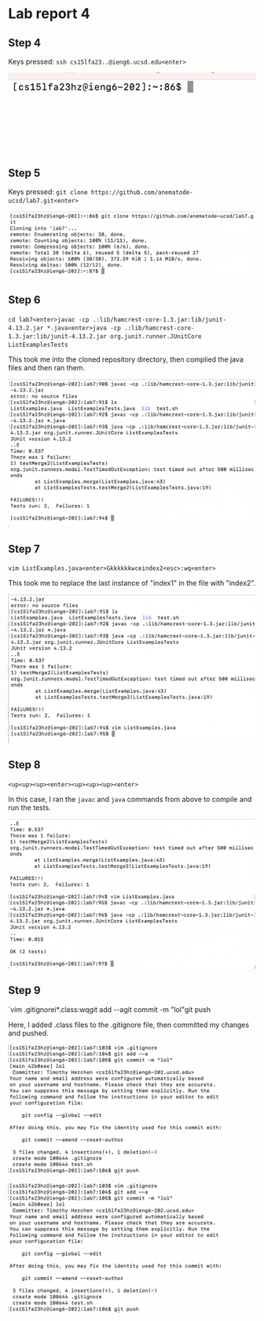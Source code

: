 # Lab report 4

## Step 4

Keys pressed: `ssh cs15lfa23..@ieng6.ucsd.edu<enter>`

![a](f1.png)

## Step 5

Keys pressed: `git clone https://github.com/anematode-ucsd/lab7.git<enter>`

![a](f2.png)

## Step 6

`cd lab7<enter>javac -cp .:lib/hamcrest-core-1.3.jar:lib/junit-4.13.2.jar *.java<enter>java -cp .:lib/hamcrest-core-1.3.jar:lib/junit-4.13.2.jar org.junit.runner.JUnitCore ListExamplesTests`

This took me into the cloned repository directory, then complied the java files and then ran them.

![a](f3.png)

## Step 7

`vim ListExamples.java<enter>Gkkkkkkwceindex2<esc>:wq<enter>`

This took me to replace the last instance of "index1" in the file with "index2".

![a](f4.png)

## Step 8

`<up<up><up><enter><up><up><up><enter>`

In this case, I ran the `javac` and `java` commands from above to compile and run the tests.

![a](f5.png)

## Step 9

`vim .gitignore<enter>i*.class<esc>:wq<enter>git add --a<enter>git commit -m "lol"<enter>git push<enter><my credentials><enter>

Here, I added .class files to the .gitignore file, then committed my changes and pushed.

![a](f6.png)

![a](f6.png)
